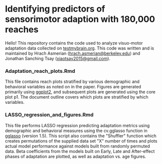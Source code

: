 # Identifying predictors of sensorimotor adaption with 180,000 reaches


Hello! This repository contains the code used to analyze visuo-motor adaptation data collected on [testmybrain.org](https://testmybrain.org/). This code was written and is maintained by Hrach Asmerian (hrach.asmerian@berkeley.edu) and Jonathan Sanching Tsay (xiaotsay2015@gmail.com).


### Adaptation_reach_plots.Rmd

This file contains reach plots stratified by various demographic and behavioral variables as noted on in the paper. Figures are generated primarily using [ggplot2](https://ggplot2.tidyverse.org/), and subsequent plots are generated using the core plot p1. The document outline covers which plots are stratified by which variables.


### LASSO_regression_and_figures.Rmd

This file performs LASSO regression predicting adaptation metrics using demographic and behavioral measures using the cv.gglasso function in [gglasso](https://www.rdocumentation.org/packages/gglasso/versions/1.5/topics/cv.gglasso) (version 1.5).
This script also contains the "Shuffler" function which creates permutations of the supplied data set "X" number of times and plots actual model performance against models built from randomly permuted data. Beta coefficients from the models built on Early, Late and After-effect phases of adaptation are plotted, as well as adaptation vs. age figures.
